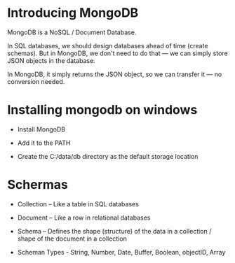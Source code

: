 # Introducing MongoDB

MongoDB is a NoSQL / Document Database.

In SQL databases, we should design databases ahead of time (create schemas). But in MongoDB, we don't need to do that — we can simply store JSON objects in the database.

In MongoDB, it simply returns the JSON object, so we can transfer it — no conversion needed.

# Installing mongodb on windows

- Install MongoDB

- Add it to the PATH

- Create the C:/data/db directory as the default storage location

# Schermas

- Collection – Like a table in SQL databases

- Document – Like a row in relational databases

- Schema – Defines the shape (structure) of the data in a collection / shape of the document in a collection

- Scheman Types - String, Number, Date, Buffer, Boolean, objectID, Array

